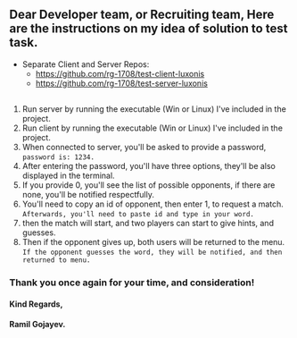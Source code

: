 ## Dear Developer team, or Recruiting team, Here are the instructions on my idea of solution to test task.

+ Separate Client and Server Repos: 
  + https://github.com/rg-1708/test-client-luxonis
  + https://github.com/rg-1708/test-server-luxonis

##
1. Run server by running the executable (Win or Linux) I've included in the project.
2. Run client by running the executable (Win or Linux) I've included in the project.
3. When connected to server, you'll be asked to provide a password,<br/>
   `password is: 1234.`
5. After entering the password, you'll have three options, they'll be also displayed in the terminal.
6. If you provide 0, you'll see the list of possible opponents, if there are none, you'll be notified respectfully.
7. You'll need to copy an id of opponent, then enter 1, to request a match.<br/>
`Afterwards, you'll need to paste id and type in your word.`
8. then the match will start, and two players can start to give hints, and guesses.
9. Then if the opponent gives up, both users will be returned to the menu.<br/>
`If the opponent guesses the word, they will be notified, and then returned to menu.`

### Thank you once again for your time, and consideration!
#### Kind Regards,
#### Ramil Gojayev.
